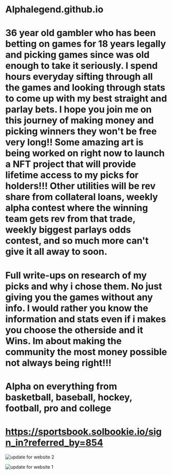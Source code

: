 # Alphalegend.github.io

# 36 year old gambler who has been betting on games for 18 years legally and picking games since was old enough to take it seriously. I spend hours everyday sifting through all the games and looking through stats to come up with my best straight and parlay bets. I hope you join me on this journey of making money and picking winners they won't be free very long!! Some amazing art is being worked on right now to launch a NFT project that will provide lifetime access to my picks for holders!!! Other utilities will be rev share from collateral loans, weekly alpha contest where the winning team gets rev from that trade, weekly biggest parlays odds contest, and so much more can't give it all away to soon.


# Full write-ups on research of my picks and why i chose them. No just giving you the games without any info. I would rather you know the information and stats even if i makes you choose the otherside and it Wins. Im about making the community the most money possible not always being right!!! 


# Alpha on everything from basketball, baseball, hockey, football, pro and college 

# https://sportsbook.solbookie.io/sign_in?referred_by=854



![update for website 2](https://user-images.githubusercontent.com/125505495/220737893-41180756-3074-4ce0-a6cc-0f63a095e407.png)

![update for website 1](https://user-images.githubusercontent.com/125505495/220739001-e58eb52d-6689-4365-bef3-a5698a7ad9c4.png)
